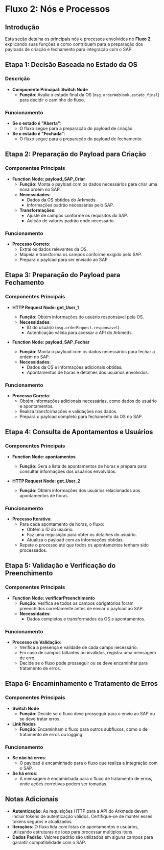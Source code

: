 # Fluxo 2: Nós e Processos

## Introdução

Esta seção detalha os principais nós e processos envolvidos no **Fluxo 2**, explicando suas funções e como contribuem para a preparação dos payloads de criação e fechamento para integração com o SAP.

## Etapa 1: Decisão Baseada no Estado da OS

### Descrição

- **Componente Principal**: **Switch Node**
  - **Função**: Avalia o estado final da OS (`msg.orderWebHook.estado_final`) para decidir o caminho do fluxo.

### Funcionamento

- **Se o estado é "Aberta"**:
  - O fluxo segue para a preparação do payload de criação.
- **Se o estado é "Fechada"**:
  - O fluxo segue para a preparação do payload de fechamento.

## Etapa 2: Preparação do Payload para Criação

### Componentes Principais

- **Function Node: payload_SAP_Criar**
  - **Função**: Monta o payload com os dados necessários para criar uma nova ordem no SAP.
  - **Necessidades**:
    - Dados da OS obtidos do Arkmeds.
    - Informações padrão necessárias pelo SAP.
  - **Transformações**:
    - Ajuste de campos conforme os requisitos do SAP.
    - Adição de valores padrão onde necessário.

### Funcionamento

- **Processo Correto**:
  - Extrai os dados relevantes da OS.
  - Mapeia e transforma os campos conforme exigido pelo SAP.
  - Prepara o payload para ser enviado ao SAP.

## Etapa 3: Preparação do Payload para Fechamento

### Componentes Principais

- **HTTP Request Node: get_User_1**
  - **Função**: Obtém informações do usuário responsável pela OS.
  - **Necessidades**:
    - ID do usuário (`msg.orderRequest.responsavel`).
    - Autenticação válida para acessar a API do Arkmeds.

- **Function Node: payload_SAP_Fechar**
  - **Função**: Monta o payload com os dados necessários para fechar a ordem no SAP.
  - **Necessidades**:
    - Dados da OS e informações adicionais obtidas.
    - Apontamentos de horas e detalhes dos usuários envolvidos.

### Funcionamento

- **Processo Correto**:
  - Obtém informações adicionais necessárias, como dados do usuário e apontamentos.
  - Realiza transformações e validações nos dados.
  - Prepara o payload completo para fechamento da OS no SAP.

## Etapa 4: Consulta de Apontamentos e Usuários

### Componentes Principais

- **Function Node: apontamentos**
  - **Função**: Gera a lista de apontamentos de horas e prepara para consultar informações dos usuários envolvidos.

- **HTTP Request Node: get_User_2**
  - **Função**: Obtém informações dos usuários relacionados aos apontamentos de horas.

### Funcionamento

- **Processo Iterativo**:
  - Para cada apontamento de horas, o fluxo:
    - Obtém o ID do usuário.
    - Faz uma requisição para obter os detalhes do usuário.
    - Atualiza o payload com as informações obtidas.
  - Repete o processo até que todos os apontamentos tenham sido processados.

## Etapa 5: Validação e Verificação do Preenchimento

### Componentes Principais

- **Function Node: verificarPreenchimento**
  - **Função**: Verifica se todos os campos obrigatórios foram preenchidos corretamente antes de enviar o payload ao SAP.
  - **Necessidades**:
    - Dados completos e transformados da OS e apontamentos.

### Funcionamento

- **Processo de Validação**:
  - Verifica a presença e validade de cada campo necessário.
  - Em caso de campos faltantes ou inválidos, registra uma mensagem de erro.
  - Decide se o fluxo pode prosseguir ou se deve encaminhar para tratamento de erros.

## Etapa 6: Encaminhamento e Tratamento de Erros

### Componentes Principais

- **Switch Node**
  - **Função**: Decide se o fluxo deve prosseguir para o envio ao SAP ou se deve tratar erros.
- **Link Nodes**
  - **Função**: Encaminham o fluxo para outros subfluxos, como o de tratamento de erros ou logging.

### Funcionamento

- **Se não há erros**:
  - O payload é encaminhado para o fluxo que realiza a integração com o SAP.
- **Se há erros**:
  - A mensagem é encaminhada para o fluxo de tratamento de erros, onde ações corretivas podem ser tomadas.

## Notas Adicionais

- **Autenticação**: As requisições HTTP para a API do Arkmeds devem incluir tokens de autenticação válidos. Certifique-se de manter esses tokens seguros e atualizados.
- **Iterações**: O fluxo lida com listas de apontamentos e usuários, utilizando estruturas de loop para processar múltiplos itens.
- **Dados Padrão**: Valores padrão são utilizados em alguns campos para garantir compatibilidade com o SAP.
